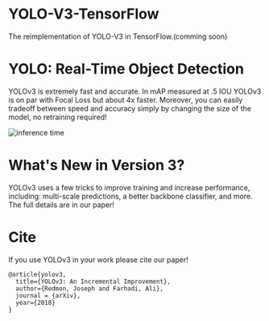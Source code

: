 # YOLO-V3-TensorFlow
The reimplementation of YOLO-V3 in TensorFlow.(comming soon)

# YOLO: Real-Time Object Detection
YOLOv3 is extremely fast and accurate. In mAP measured at .5 IOU YOLOv3 is on par with Focal Loss but about 4x faster. Moreover, you can easily tradeoff between speed and accuracy simply by changing the size of the model, no retraining required!

![inference time](https://pjreddie.com/media/image/map50blue.png)

# What's New in Version 3?
YOLOv3 uses a few tricks to improve training and increase performance, including: multi-scale predictions, a better backbone classifier, and more. The full details are in our paper!

# Cite
If you use YOLOv3 in your work please cite our paper!

```YOLO V3
@article{yolov3,
  title={YOLOv3: An Incremental Improvement},
  author={Redmon, Joseph and Farhadi, Ali},
  journal = {arXiv},
  year={2018}
}
```

